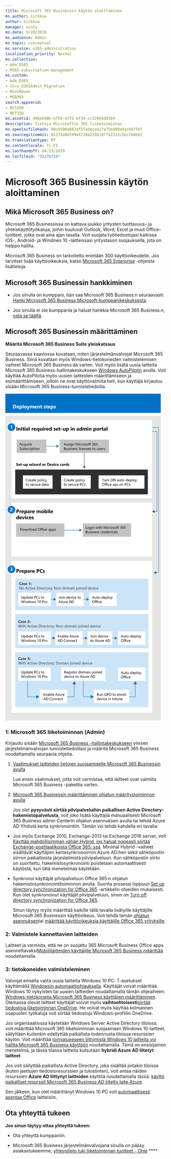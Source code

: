 ```yaml
---
title: Microsoft 365 Businessin käytön aloittaminen
ms.author: sirkkuw
author: Sirkkuw
manager: scotv
ms.date: 9/20/2018
ms.audience: Admin
ms.topic: conceptual
ms.service: o365-administration
localization_priority: Normal
ms.collection:
- Adm_O365
- M365-subscription-management
ms.custom:
- Adm_O365
- Core_O365Admin_Migration
- MiniMaven
- MSB365
search.appverid:
- BCS160
- MET150
ms.assetid: 496e690b-b75d-4ff5-bf34-cc32905d0364
description: Tietoja Microsoftin 365 liiketoiminnan.
ms.openlocfilehash: 80c6590a682af5fadeceac7a75e409adac897f6f
ms.sourcegitcommit: 81273a9df49647286235b187fa2213c5ec7e8b62
ms.translationtype: MT
ms.contentlocale: fi-FI
ms.lasthandoff: 04/23/2019
ms.locfileid: "32276719"
---
```

# <a name="get-started-with-microsoft-365-business"></a>Microsoft 365 Businessin käytön aloittaminen

## <a name="what-is-microsoft-365-business"></a>Mikä Microsoft 365 Business on?

Microsoft 365 Businessissa on kattava joukko yritysten tuottavuus- ja yhteiskäyttötyökaluja, joihin kuuluvat Outlook, Word, Excel ja muut Office-tuotteet, jotka ovat aina ajan tasalla. Voit suojata työtiedostojasi kaikissa iOS-, Android- ja Windows 10 -laitteissasi yritystason suojauksella, jota on helppo hallita.
  
Microsoft 365 Business on tarkoitettu enintään 300 käyttöoikeudelle. Jos tarvitset lisää käyttöoikeuksia, katso [Microsoft 365 Enterprise](https://go.microsoft.com/fwlink/p/?linkid=860986) -ohjeista lisätietoja. 
  
## <a name="get-microsoft-365-business"></a>Microsoft 365 Businessin hankkiminen

- Jos sinulla on kumppani, hän saa Microsoft 365 Business:n seuraavasti: [Hanki Microsoft 365 Business Microsoft-kumppanikeskuksesta](get-microsoft-365-business.md).
    
- Jos sinulla ei ole kumppania ja haluat hankkia Microsoft 365 Business:n, [osta se täältä](https://www.microsoft.com/en-us/microsoft-365/business).
    
## <a name="set-up-microsoft-365-business"></a>Microsoft 365 Businessin määrittäminen

 **Määritä Microsoft 365 Business Suite yleiskatsaus**
  
Seuraavassa kaaviossa kuvataan, miten järjestelmänvalvojat Microsoft 365 Business. Siinä kuvataan myös Windows-tietokoneiden valmistelemisen vaiheet Microsoft 365 Business:ää varten. Voit myös lisätä uusia laitteita Microsoft 365 Business-hallintakeskukseen [Windows AutoPilotin](add-autopilot-devices-and-profile.md) avulla. Voit käyttää AutoPilotia myös uusien laitteiden määrittämiseen ja esimäärittämiseen, jolloin ne ovat käyttövalmiita heti, kun käyttäjä kirjautuu sisään Microsoft 365 Business-tunnistetiedoilla.
  
![A diagram that shows the setup and management flow for admins, and also for a user](media/249f81fc-7e79-44c7-8425-3a0b7b651c3b.png)
  
### <a name="1-set-up-microsoft-365-business-admin"></a>1: Microsoft 365 liiketoiminnan (Admin)

Kirjaudu sisään [Microsoft 365 Business -hallintakeskukseen](https://portal.office.com/adminportal/home) yleisen järjestelmänvalvojan tunnistetiedoillasi ja määritä Microsoft 365 Business noudattamalla seuraavia ohjeita. 
  
1. [Vaatimukset laitteiden tietojen suojaamiselle Microsoft 365 Businessin avulla](pre-requisites-for-data-protection.md)
    
    Lue ensin vaatimukset, jotta voit varmistaa, että laitteet ovat valmiita Microsoft 365 Business -pakettia varten.
    
2. [Microsoft 365 Businessin määrittäminen ohjatun määritystoiminnon avulla](set-up.md)
    
    Jos olet **pysyvästi siirtää pilvipalveluihin paikallisen Active Directory-hakemistopalvelusta**, voit joko lisätä käyttäjiä manuaalisesti Microsoft 365 Business admin Centerin ohjatun asennuksen avulla tai tehdä Azure AD Yhdistä kerta synkronointiin. Tämän voi tehdä kahdella eri tavalla: 
    
  - Jos myös Exchange 2010, Exchange-2013 tai Exchange 2016 server, voit [Käyttää mahdollisimman vähän Hybrid, jos haluat nopeasti siirtää Exchange-postilaatikoista Office 365: ssä](https://support.office.com/article/fdecceed-0702-4af3-85be-f2a0013937ef). Minimal Hybrid -vaiheet sisältävät käyttäjien kertasynkronoinnin Azure AD:hen sekä sähköpostin siirron paikallisista järjestelmistä pilvipalveluun. Kun sähköpostin siirto on suoritettu, hakemistosynkronointi poistetaan automaattisesti käytöstä, kun tätä menetelmää käytetään.
    
  - Synkronoi käyttäjät pilvipalveluun Office 365:n ohjatun hakemistosynkronointitoiminnon avulla. Suorita prosessi loppuun [Set up directory synchronization for Office 365](https://support.office.com/article/1b3b5318-6977-42ed-b5c7-96fa74b08846) -artikkelin ohjeiden mukaisesti. Kun olet synkronoinut käyttäjät pilvipalveluun, sinun on [Turn off directory synchronization for Office 365](https://support.office.com/article/ee5f861e-bd48-4267-83d1-a4ead4b4a00d).
    
    Sinun täytyy myös määrittää kaikille tällä tavalla lisätyille käyttäjille Microsoft 365 Businessin käyttöoikeus. Voit tehdä tämän [ohjatun asennuksen](set-up.md)tai [määrittää käyttöoikeuksia käyttäjille Office 365 yrityksille](https://support.office.com/article/997596B5-4173-4627-B915-36ABAC6786DC).
    
### <a name="2-prepare-mobile-devices"></a>2: Valmistele kannettavien laitteiden

Laitteet ja varmista, että ne on suojattu 365 Microsoft Business Office apps asennettavaksi[Mobiililaitteiden käyttäjille Microsoft 365 Business määrittää](set-up-mobile-devices.md) noudattamalla. 
  
### <a name="3-prepare-pcs"></a>3: tietokoneiden valmisteleminen

Valvojat ennalta valita uusia laitteita Windows 10 PC: T-asetukset käyttämällä [Windowsin automaattiohjauksella](add-autopilot-devices-and-profile.md). Käyttäjät voivat määrittää Windows 10 nykyisten tai uusien laitteiden noudattamalla tämän ohjeaiheen: [Windows-tietokoneita Microsoft 365 Business käyttäjien määrittäminen](set-up-windows-devices.md). Olemassa olevat laitteet käyttäjät voivat myös **vaihtoehtoisesti**[siirtää tiedostoja liiketoiminnan OneDrive](move-files-to-onedrive.md). He voivat myös käyttää kolmannen osapuolen työkaluja voit siirtää tiedostoja Windows-profiilin OneDrive.
  
Jos organisaatiossa käytetään Windows Server Active Directory tiloissa, voit määrittää Microsoft 365 liiketoiminnan suojaamaan Windows 10-laitteet, säilyttäen kuitenkin edellyttää paikallista todennusta tiloissa resurssien käytön. Voit määrittää [toimialueeseen liittymistä Windows 10 laitteita voi hallita Microsoft 365 Business käyttöön](manage-windows-devices.md) noudattamalla. Tämä on ensisijainen menetelmä, ja tässä tilassa laitteita kutsutaan **hybridi Azure AD liitetyt laitteet**. 
  
Jos voit säilyttää paikallista Active Directory, joka sisältää joitakin tiloissa (kuten jaettujen tiedostoresurssien ja tulostinten), voit antaa näiden resurssien **Azure AD liittynyt laitteiden** käyttöä noudattamalla tässä: [käyttö paikalliset resurssit Microsoft 365 Business AD liitetty laite Azure](access-resources.md).
  
Sen jälkeen, kun olet määrittänyt Windows 10 PC voit [automaattisesti asentaa Office](auto-install-or-uninstall-office.md) laitteisiin. 
  
## <a name="contact-support"></a>Ota yhteyttä tukeen

 **Jos sinun täytyy ottaa yhteyttä tukeen:**
  
- Ota yhteyttä kumppaniin.
    
- Microsoft 365 Business järjestelmänvalvojana sinulla on pääsy asiakastukeemme, [yhteystieto tuki liiketoiminnan tuotteet - Ohje](https://support.office.com/article/32a17ca7-6fa0-4870-8a8d-e25ba4ccfd4b) ****
    

